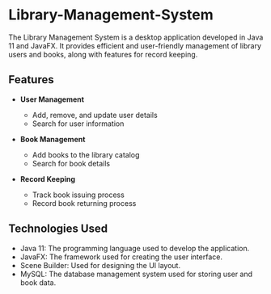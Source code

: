 # Library-Management-System

The Library Management System is a desktop application developed in Java 11 and JavaFX. It provides efficient and user-friendly management of library users and books, along with features for record keeping.

## Features

- **User Management**
    - Add, remove, and update user details
    - Search for user information

- **Book Management**
    - Add books to the library catalog
    - Search for book details

- **Record Keeping**
    - Track book issuing process
    - Record book returning process

## Technologies Used

- Java 11: The programming language used to develop the application.
- JavaFX: The framework used for creating the user interface.
- Scene Builder: Used for designing the UI layout.
- MySQL: The database management system used for storing user and book data.

